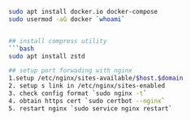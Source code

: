 ````bash
sudo apt install docker.io docker-compose
sudo usermod -aG docker `whoami`


## install compress utility
```bash
sudo apt install zstd

## setup port forwading with nginx
1.setup /etc/nginx/sites-available/$host.$domain
2. setup s link in /etc/nginx/sites-enabled
3. check config format `sudo nginx -t`
4. obtain https cert `sudo certbot --nginx`
5. restart nginx `sudo service nginx restart`
````
